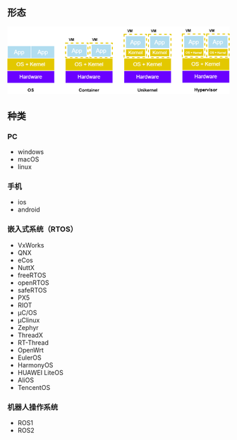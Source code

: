 ## 形态

![img](https://github.com/frontend-gxg/pic_bed/blob/main/033.png?raw=true)

## 种类

### PC

- windows
- macOS
- linux

### 手机

- ios
- android

### 嵌入式系统（RTOS）

- VxWorks
- QNX
- eCos
- NuttX
- freeRTOS
- openRTOS
- safeRTOS
- PX5
- RIOT
- μC/OS
- μClinux
- Zephyr
- ThreadX
- RT-Thread
- OpenWrt
- EulerOS
- HarmonyOS
- HUAWEI LiteOS
- AliOS
- TencentOS

### 机器人操作系统

- ROS1
- ROS2